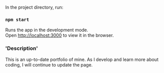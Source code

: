 In the project directory, run:

### `npm start`

Runs the app in the development mode.<br />
Open [http://localhost:3000](http://localhost:3000) to view it in the browser.


### 'Description'
 This is an up-to-date portfolio of mine. As I develop and learn more about coding, I will continue to update the page. 
 
 
